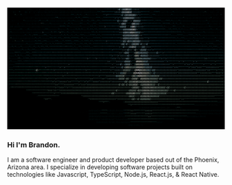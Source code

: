 ![stars](stars.gif)
### Hi I'm Brandon.
I am a software engineer and product developer based out of the Phoenix, Arizona area. I specialize in developing software projects built on technologies like Javascript, TypeScript, Node.js, React.js, & React Native. 